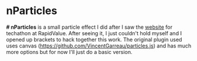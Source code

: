 # nParticles

**# nParticles** is a small particle effect I did after I saw the [website](http://www.rapidvaluetechathon.com/) for techathon at RapidValue. After seeing it, I just couldn't hold myself and I opened up brackets to hack together this work. The original plugin used uses canvas (https://github.com/VincentGarreau/particles.js) and has much more options but for now I'll just do a basic version.